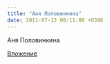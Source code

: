 ```yaml
---
title: "Аня Половинкина"
date: 2011-07-12 00:11:00 +0300
---
```


Аня Половинкина

[Вложение](https://vk.com/photo74523731_264003743)
